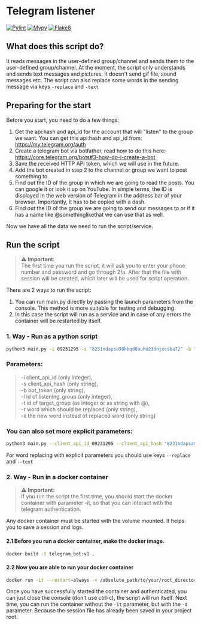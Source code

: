 # Telegram listener
[![Pylint](https://github.com/alex-wahl/telegram_listener/actions/workflows/pylint.yml/badge.svg)](https://github.com/alex-wahl/telegram_listener/actions/workflows/pylint.yml)
[![Mypy](https://github.com/alex-wahl/telegram_listener/actions/workflows/mypy.yml/badge.svg)](https://github.com/alex-wahl/telegram_listener/actions/workflows/mypy.yml)
[![Flake8](https://github.com/alex-wahl/telegram_listener/actions/workflows/flake8.yml/badge.svg)](https://github.com/alex-wahl/telegram_listener/actions/workflows/flake8.yml)

## What does this script do?
It reads messages in the user-defined group/channel and sends them to the user-defined group/channel.
At the moment, the script only understands and sends text messages and pictures. It doesn't send gif file, sound messages etc.
The script can also replace some words in the sending message via keys `-replace` and `-text`

## Preparing for the start
Before you start, you need to do a few things:

1. Get the api:hash and api_id for the account that will "listen" to the group we want. You can get this api:hash and api_id from: https://my.telegram.org/auth
2. Create a telegram bot via botfather, read how to do this here: https://core.telegram.org/bots#3-how-do-i-create-a-bot
3. Save the received HTTP API token, which we will use in the future.
4. Add the bot created in step 2 to the channel or group we want to post something to.
5. Find out the ID of the group in which we are going to read the posts. You can google it or look it up on YouTube. In simple terms, the ID is displayed in the web version of Telegram in the address bar of your browser. Importantly, it has to be copied with a dash.
6. Find out the ID of the group we are going to send our messages to or if it has a name like @somethinglikethat we can use that as well.

Now we have all the data we need to run the script/service.

## Run the script

> **⚠ Important:**  
> The first time you run the script, it will ask you to enter your phone number and password and go through 2fa. After that the file with session will be created, which later will be used for script operation.

There are 2 ways to run the script:

1. You can run main.py directly by passing the launch parameters from the console. This method is more suitable for testing and debugging.
2. In this case the script will run as a service and in case of any errors the container will be restarted by itself.

### 1. Way - Run as a python script

```bash
python3 main.py -i 09231295 -s "8231ndapsa98hbqd8auhu23dnjxcsba72" -b "091237025:MAASDNBSAJIKSNd-pmc31-MNX9sas(SAdn1" -l -312336552 -g "@your_target_channel"
```

### Parameters:
> -i client_api_id (only integer),\
> -s client_api_hash (only string),\
> -b bot_token (only string),\
> -l id of listening_group (only integer),\
> -t id of target_group (as integer or as string with @),\
> -r word which should be replaced (only string),\
> -x the new word instead of replaced word (only string)


### You can also set more explicit parameters:
```bash
python3 main.py --client_api_id 09231295 --client_api_hash "8231ndapsa98hbqd8auhu23dnjxcsba72" --bot_token "091237025:MAASDNBSAJIKSNd-pmc31-MNX9sas(SAdn1" --listening_group -312336552 --target_group "@your_target_channel"
```
For word replacing with explicit parameters you should use keys `--replace` and `--text`

### 2. Way - Run in a docker container
> **⚠ Important:**  
> If you run the script the first time, you should start the docker container 
> with parameter -it, so that you can interact with the telegram authentication.

Any docker container must be started with the volume mounted.
It helps you to save a session and logs.

#### 2.1 Before you run a docker container, make the docker image.

```bash
docker build -t telegram_bot:v1 .
```

#### 2.2 Now you are able to run your docker container
```bash
docker run -it --restart=always -v /absolute_path/to/your/root_directory_of_project:/usr/src/app telegram_bot:v1 -i 09231295 -s "8231ndapsa98hbqd8auhu23dnjxcsba72" -b "091237025:MAASDNBSAJIKSNd-pmc31-MNX9sas(SAdn1" -l -312336552 -g "@your_target_channel"
```

Once you have successfully started the container and authenticated, you can just close the console (don't use ctrl-c), the script will run itself.
Next time, you can run the container without the `-it` parameter, but with the `-d` parameter. 
Because the session file has already been saved in your project root.
